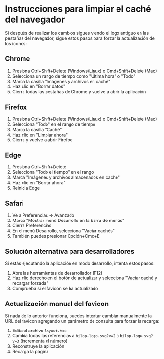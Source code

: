 # Instrucciones para limpiar el caché del navegador

Si después de realizar los cambios sigues viendo el logo antiguo en las pestañas del navegador, sigue estos pasos para forzar la actualización de los íconos:

## Chrome

1. Presiona Ctrl+Shift+Delete (Windows/Linux) o Cmd+Shift+Delete (Mac)
2. Selecciona un rango de tiempo como "Última hora" o "Todo"
3. Marca la casilla "Imágenes y archivos en caché"
4. Haz clic en "Borrar datos"
5. Cierra todas las pestañas de Chrome y vuelve a abrir la aplicación

## Firefox

1. Presiona Ctrl+Shift+Delete (Windows/Linux) o Cmd+Shift+Delete (Mac)
2. Selecciona "Todo" en el rango de tiempo
3. Marca la casilla "Caché"
4. Haz clic en "Limpiar ahora"
5. Cierra y vuelve a abrir Firefox

## Edge

1. Presiona Ctrl+Shift+Delete
2. Selecciona "Todo el tiempo" en el rango
3. Marca "Imágenes y archivos almacenados en caché"
4. Haz clic en "Borrar ahora"
5. Reinicia Edge

## Safari

1. Ve a Preferencias -> Avanzado
2. Marca "Mostrar menú Desarrollo en la barra de menús"
3. Cierra Preferencias
4. En el menú Desarrollo, selecciona "Vaciar cachés"
5. También puedes presionar Opción+Cmd+E

## Solución alternativa para desarrolladores

Si estás ejecutando la aplicación en modo desarrollo, intenta estos pasos:

1. Abre las herramientas de desarrollador (F12)
2. Haz clic derecho en el botón de actualizar y selecciona "Vaciar caché y recargar forzada"
3. Comprueba si el favicon se ha actualizado

## Actualización manual del favicon

Si nada de lo anterior funciona, puedes intentar cambiar manualmente la URL del favicon agregando un parámetro de consulta para forzar la recarga:

1. Edita el archivo `layout.tsx`
2. Cambia todas las referencias a `bilop-logo.svg?v=2` a `bilop-logo.svg?v=3` (incrementa el número)
3. Reconstruye la aplicación
4. Recarga la página
